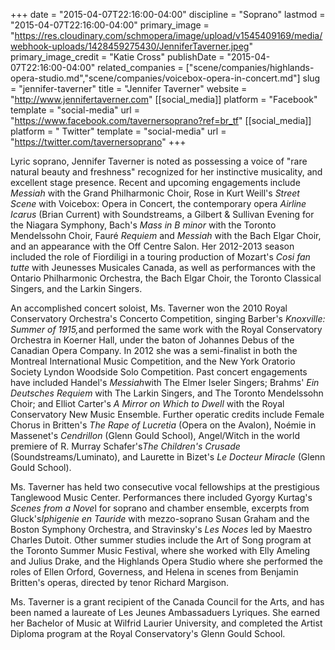 +++
date = "2015-04-07T22:16:00-04:00"
discipline = "Soprano"
lastmod = "2015-04-07T22:16:00-04:00"
primary_image = "https://res.cloudinary.com/schmopera/image/upload/v1545409169/media/webhook-uploads/1428459275430/JenniferTaverner.jpeg"
primary_image_credit = "Katie Cross"
publishDate = "2015-04-07T22:16:00-04:00"
related_companies = ["scene/companies/highlands-opera-studio.md","scene/companies/voicebox-opera-in-concert.md"]
slug = "jennifer-taverner"
title = "Jennifer Taverner"
website = "http://www.jennifertaverner.com"
[[social_media]]
platform = "Facebook"
template = "social-media"
url = "https://www.facebook.com/tavernersoprano?ref=br_tf"
[[social_media]]
platform = " Twitter"
template = "social-media"
url = "https://twitter.com/tavernersoprano"
+++

<p>
	Lyric soprano, Jennifer Taverner is noted as possessing a voice of "rare natural beauty and freshness" recognized for her instinctive musicality, and excellent stage presence. Recent and upcoming engagements include <em>Messiah</em> with the Grand Philharmonic Choir, Rose in Kurt Weill's <em>Street Scene</em> with Voicebox: Opera in Concert, the contemporary opera <em>Airline Icarus</em> (Brian Current) with Soundstreams, a Gilbert &amp; Sullivan Evening for the Niagara Symphony, Bach's <em>Mass in B minor </em>with the Toronto Mendelssohn Choir, Fauré <em>Requiem</em> and <em>Messiah</em> with the Bach Elgar Choir, and an appearance with the Off Centre Salon. Her 2012-2013 season included the role of Fiordiligi in a touring production of Mozart's <em>Cosi fan tutte </em>with Jeunesses Musicales Canada, as well as performances with the Ontario Philharmonic Orchestra, the Bach Elgar Choir, the Toronto Classical Singers, and the Larkin Singers.
</p>
<p>
	An accomplished concert soloist, Ms. Taverner won the 2010 Royal Conservatory Orchestra's Concerto Competition, singing Barber's <em>Knoxville: Summer of 1915,</em>and performed the same work with the Royal Conservatory Orchestra in Koerner Hall, under the baton of Johannes Debus of the Canadian Opera Company. In 2012 she was a semi-finalist in both the Montreal International Music Competition, and the New York Oratorio Society Lyndon Woodside Solo Competition. Past concert engagements have included Handel's <em>Messiah</em>with The Elmer Iseler Singers; Brahms' <em>Ein Deutsches Requiem</em> with The Larkin Singers, and The Toronto Mendelssohn Choir; and Elliot Carter's <em>A Mirror on Which to Dwell </em>with the Royal Conservatory New Music Ensemble. Further operatic credits include Female Chorus in Britten's<em> The Rape of Lucretia </em>(Opera on the Avalon), Noémie in Massenet's <em>Cendrillon </em>(Glenn Gould School), Angel/Witch in the world premiere of R. Murray Schafer's<em>The Children's Crusade</em> (Soundstreams/Luminato), and Laurette in Bizet's <em>Le Docteur Miracle</em> (Glenn Gould School). <br>
</p>
<p>
	Ms. Taverner has held two consecutive vocal fellowships at the prestigious Tanglewood Music Center. Performances there included Gyorgy Kurtag's <em>Scenes from a Nove</em>l for soprano and chamber ensemble, excerpts from Gluck's<em>Iphigenie en Tauride </em>with mezzo-soprano Susan Graham and the Boston Symphony Orchestra, and Stravinsky's <em>Les Noces</em> led by Maestro Charles Dutoit. Other summer studies include the Art of Song program at the Toronto Summer Music Festival, where she worked with Elly Ameling and Julius Drake, and the Highlands Opera Studio where she performed the roles of Ellen Orford, Governess, and Helena in scenes from Benjamin Britten's operas, directed by tenor Richard Margison.<br>
</p>
<p>
	Ms. Taverner is a grant recipient of the Canada Council for the Arts, and has been named a laureate of Les Jeunes Ambassaduers Lyriques. She earned her Bachelor of Music at Wilfrid Laurier University, and completed the Artist Diploma program at the Royal Conservatory's Glenn Gould School.
</p>
